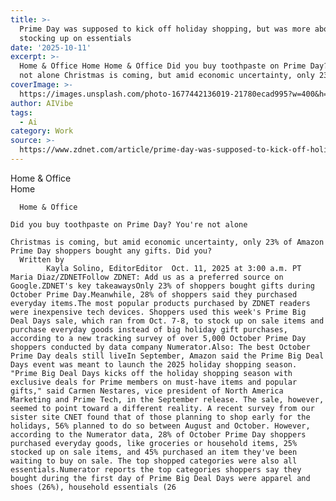 ```yaml
---
title: >-
  Prime Day was supposed to kick off holiday shopping, but was more about
  stocking up on essentials
date: '2025-10-11'
excerpt: >-
  Home & Office Home Home & Office Did you buy toothpaste on Prime Day? You're
  not alone Christmas is coming, but amid economic uncertainty, only 23% of...
coverImage: >-
  https://images.unsplash.com/photo-1677442136019-21780ecad995?w=400&h=200&fit=crop&auto=format
author: AIVibe
tags:
  - Ai
category: Work
source: >-
  https://www.zdnet.com/article/prime-day-was-supposed-to-kick-off-holiday-shopping-but-was-more-about-stocking-up-on-essentials/
---
```

Home & Office      
      Home
    
      Home & Office
       
    Did you buy toothpaste on Prime Day? You're not alone
     
    Christmas is coming, but amid economic uncertainty, only 23% of Amazon Prime Day shoppers bought any gifts. Did you?
      Written by 
            Kayla Solino, EditorEditor  Oct. 11, 2025 at 3:00 a.m. PT                            Maria Diaz/ZDNETFollow ZDNET: Add us as a preferred source on Google.ZDNET's key takeawaysOnly 23% of shoppers bought gifts during October Prime Day.Meanwhile, 28% of shoppers said they purchased everyday items.The most popular products purchased by ZDNET readers were inexpensive tech devices. Shoppers used this week's Prime Big Deal Days sale, which ran from Oct. 7-8, to stock up on sale items and purchase everyday goods instead of big holiday gift purchases, according to a new tracking survey of over 5,000 October Prime Day shoppers conducted by data company Numerator.Also: The best October Prime Day deals still liveIn September, Amazon said the Prime Big Deal Days event was meant to launch the 2025 holiday shopping season. "Prime Big Deal Days kicks off the holiday shopping season with exclusive deals for Prime members on must-have items and popular gifts," said Carmen Nestares, vice president of North America Marketing and Prime Tech, in the September release. The sale, however, seemed to point toward a different reality. A recent survey from our sister site CNET found that of those planning to shop early for the holidays, 56% planned to do so between August and October. However, according to the Numerator data, 28% of October Prime Day shoppers purchased everyday goods, like groceries or household items, 25% stocked up on sale items, and 45% purchased an item they've been waiting to buy on sale. The top shopped categories were also all essentials.Numerator reports the top categories shoppers say they bought during the first day of Prime Big Deal Days were apparel and shoes (26%), household essentials (26
